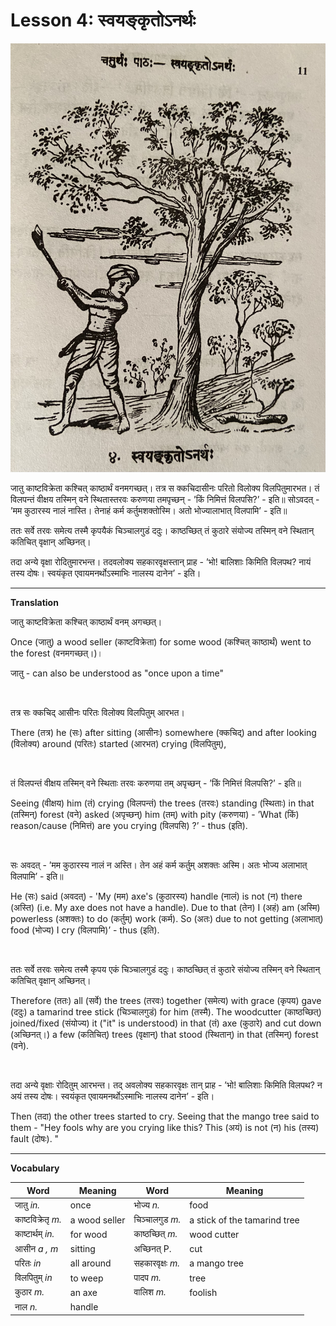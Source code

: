 # Lesson 4: स्वयङ्कृतोऽनर्थः

![Man cutting tree in the forest](./images/r1l4.jpg)

जातु काष्टविक्रेता कश्चित् काष्ठार्थं वनमगच्छत्। तत्र स क्कचिदासीनः परितो विलोक्य विलपितुमारभत। तं विलपन्तं वीक्षय तस्मिन् वने स्थितास्तरवः करुणया तमपृच्छन् - ’किं निमित्तं विलपसि?’ - इति॥ सोऽवदत् - ’मम कुठारस्य नालं नास्ति। तेनाहं कर्म कर्तुमशक्तोस्मि। अतो भोज्यालाभात् विलपामि’ - इति॥

ततः सर्वे तरवः समेत्य तस्मै कृपयैकं चिञ्चालगुडं ददुः। काष्ठच्छित् तं कुठारे संयोज्य तस्मिन् वने स्थितान् कतिचित् वृक्षान् अच्छिनत्।

तदा अन्ये वृक्षा रोदितुमारभन्त। तदवलोक्य सहकारवृक्षस्तान् प्राह - ’भो! बालिशाः किमिति विलपथ? नायं तस्य दोषः। स्वयंकृत एवायमनर्थोऽस्माभिः नालस्य दानेन’ - इति।

---

**Translation**

जातु काष्टविक्रेता कश्चित् काष्ठार्थं वनम् अगच्छत्।

Once (जातु) a wood seller (काष्टविक्रेता) for some wood (कश्चित् काष्ठार्थं) went to the forest (वनमगच्छत्।)।

जातु - can also be understood as "once upon a time"

<BR>

तत्र सः क्कचिद् आसीनः परितः विलोक्य विलपितुम् आरभत।

There (तत्र) he (सः) after sitting (आसीनः) somewhere (क्कचिद्) and after looking (विलोक्य) around (परितः) started (आरभत) crying (विलपितुम्),

<BR>


तं विलपन्तं वीक्षय तस्मिन् वने स्थिताः तरवः करुणया तम् अपृच्छन् - ’किं निमित्तं विलपसि?’ - इति॥

Seeing (वीक्षय) him (तं) crying (विलपन्तं) the trees (तरवः) standing (स्थिताः) in that (तस्मिन्) forest (वने) asked (अपृच्छन्) him (तम्) with pity (करुणया) - ’What (किं) reason/cause (निमित्तं) are you crying (विलपसि) ?’ - thus (इति).

<BR>

 सः अवदत् - ’मम कुठारस्य नालं न अस्ति। तेन अहं कर्म कर्तुम् अशक्तः अस्मि। अतः भोज्य अलाभात् विलपामि’ - इति॥

He (सः) said (अवदत्) - 'My (मम) axe's (कुठारस्य) handle (नालं) is not (न) there (अस्ति) (i.e. My axe does not have a handle). Due to that (तेन) I (अहं)
am (अस्मि) powerless (अशक्तः) to do (कर्तुम्) work (कर्म). So (अतः) due to not getting (अलाभात्) food (भोज्य) I cry (विलपामि)’ - thus (इति).

<BR>

ततः सर्वे तरवः समेत्य तस्मै कृपय एकं चिञ्चालगुडं ददुः। काष्ठच्छित् तं कुठारे संयोज्य तस्मिन् वने स्थितान् कतिचित् वृक्षान् अच्छिनत्।

Therefore (ततः) all (सर्वे) the trees (तरवः) together (समेत्य) with grace (कृपय) gave (ददुः) a tamarind tree stick (चिञ्चालगुडं) for him (तस्मै). The woodcutter (काष्ठच्छित्) joined/fixed (संयोज्य) it ("it" is understood) in that (तं) axe (कुठारे) and cut down (अच्छिनत्।) a few (कतिचित्) trees (वृक्षान्) that stood (स्थितान्) in that (तस्मिन्) forest (वने).

<BR>


तदा अन्ये वृक्षाः रोदितुम् आरभन्त। तद् अवलोक्य सहकारवृक्षः तान् प्राह - ’भो! बालिशाः किमिति विलपथ? न अयं तस्य दोषः। स्वयंकृत एवायमनर्थोऽस्माभिः नालस्य दानेन’ - इति।

Then (तदा) the other trees started to cry. Seeing that the mango tree said to them - "Hey fools why are you crying like this? This (अयं) is not (न) his (तस्य) fault (दोषः). "

---

**Vocabulary**

| Word | Meaning | Word | Meaning |
| --- | --- | --- | --- |
| जातु *in.* | once | भोज्य *n.*| food |
| काष्टविक्रेतृ *m.* | a wood seller | चिञ्चालगुड *m.* | a stick of the tamarind tree |
| काष्टार्थम् *in.* | for wood | काष्ठच्छित् *m.* | wood cutter |
| आसीन *a , m* | sitting | अच्छिनत् P. | cut |
| परितः *in* | all around | सहकारवृक्षः *m.* | a mango tree |
| विलपितुम् *in* | to weep | पादप *m.* | tree |
| कुठार *m.* | an axe | वालिश *m.* | foolish |
| नाल *n.* | handle |

